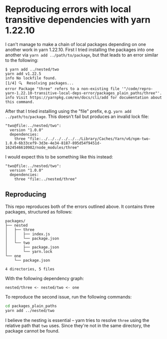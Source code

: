 # Reproducing errors with local transitive dependencies with yarn 1.22.10

I can't manage to make a chain of local packages depending on one another work in yarn 1.22.10. First I tried installing the packages into one another via `yarn add ../path/to/package`, but that leads to an error similar to the following:

```
$ yarn add ../nested/two
yarn add v1.22.5
info No lockfile found.
[1/4] 🔍  Resolving packages...
error Package "three" refers to a non-existing file '"/code/repro-yarn-1.22.10-transitive-local-deps-error/packages_plain_paths/three"'.
info Visit https://yarnpkg.com/en/docs/cli/add for documentation about this command.
```

After that I tried installing using the "file" prefix, e.g. `yarn add ../path/to/package`. This doesn't fail but produces an invalid lock file:

```
"two@file:../nested/two":
  version "1.0.0"
  dependencies:
    three "file:../../../../../../Library/Caches/Yarn/v6/npm-two-1.0.0-6b33cef9-3d3e-4e34-8187-895d54f9451d-1624546610982/node_modules/three"
```

I would expect this to be something like this instead:

```
"two@file:../nested/two":
  version "1.0.0"
  dependencies:
    three "file:../nested/three"
```

## Reproducing

This repo reproduces both of the errors outlined above. It contains three packages, structured as follows:

```
packages/
├── nested
│   ├── three
│   │   ├── index.js
│   │   └── package.json
│   └── two
│       ├── package.json
│       └── yarn.lock
└── one
    └── package.json

4 directories, 5 files
```

With the following dependency graph:

```
nested/three <- nested/two <- one
```

To reproduce the second issue, run the following commands:

```sh
cd packages_plain_paths
yarn add ../nested/two
```

I believe the nesting is essential – yarn tries to resolve `three` using the relative path that `two` uses. Since they're not in the same directory, the package cannot be found.
